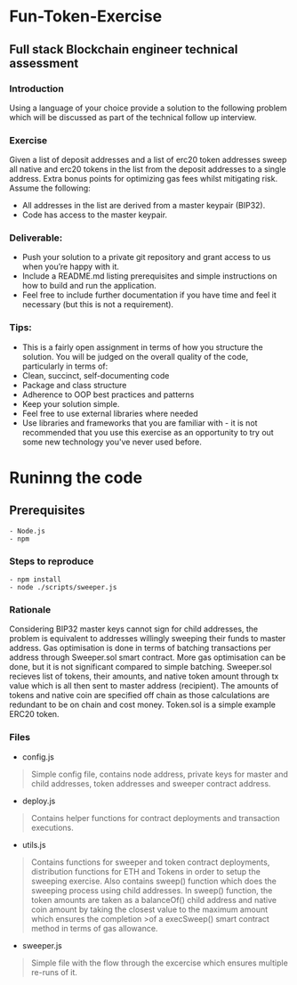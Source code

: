 # Fun-Token-Exercise

## Full stack Blockchain engineer technical assessment

### Introduction
Using a language of your choice provide a solution to the following problem which will be
discussed as part of the technical follow up interview.

### Exercise
Given a list of deposit addresses and a list of erc20 token addresses sweep all native and erc20
tokens in the list from the deposit addresses to a single address.
Extra bonus points for optimizing gas fees whilst mitigating risk.
Assume the following:
- All addresses in the list are derived from a master keypair (BIP32).
- Code has access to the master keypair.

### Deliverable:
- Push your solution to a private git repository and grant access to us when you’re happy
with it.
- Include a README.md listing prerequisites and simple instructions on how to build and
run the application.
- Feel free to include further documentation if you have time and feel it necessary (but this
is not a requirement).

### Tips:
- This is a fairly open assignment in terms of how you structure the solution. You will be
judged on the overall quality of the code, particularly in terms of:
- Clean, succinct, self-documenting code
- Package and class structure
- Adherence to OOP best practices and patterns
- Keep your solution simple.
- Feel free to use external libraries where needed
- Use libraries and frameworks that you are familiar with - it is not recommended that you
use this exercise as an opportunity to try out some new technology you've never used
before.

# Runinng the code

## Prerequisites
```
- Node.js
- npm
```

### Steps to reproduce
```
- npm install
- node ./scripts/sweeper.js
```

### Rationale
Considering BIP32 master keys cannot sign for child addresses, the problem is equivalent to addresses willingly sweeping their funds to master address.
Gas optimisation is done in terms of batching transactions per address through Sweeper.sol smart contract. 
More gas optimisation can be done, but it is not significant compared to simple batching. 
Sweeper.sol recieves list of tokens, their amounts, and native token amount through tx value which is all then sent to master address (recipient). 
The amounts of tokens and native coin are specified off chain as those calculations are redundant to be on chain and cost money. 
Token.sol is a simple example ERC20 token.

### Files
- config.js

>Simple config file, contains node address, private keys for master and child addresses, token addresses and sweeper contract address.


- deploy.js

>Contains helper functions for contract deployments and transaction executions.


- utils.js

>Contains functions for sweeper and token contract deployments, distribution functions for ETH and Tokens in order to setup the sweeping exercise. 
>Also contains sweep() function which does the sweeping process using child addresses. 
>In sweep() function, the token amounts are taken as a balanceOf() child address and native coin amount by taking the closest value to the maximum amount which ensures the completion >of a execSweep() smart contract method in terms of gas allowance.


- sweeper.js

>Simple file with the flow through the excercise which ensures multiple re-runs of it.
